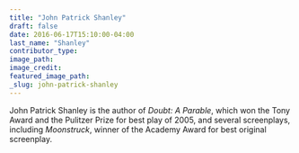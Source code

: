 ```yaml
---
title: "John Patrick Shanley"
draft: false
date: 2016-06-17T15:10:00-04:00
last_name: "Shanley"
contributor_type:
image_path:
image_credit:
featured_image_path:
_slug: john-patrick-shanley
---
```


John Patrick Shanley is the author of _Doubt: A Parable_, which won the Tony Award and the Pulitzer Prize for best play of 2005, and several screenplays, including _Moonstruck_, winner of the Academy Award for best original screenplay.

